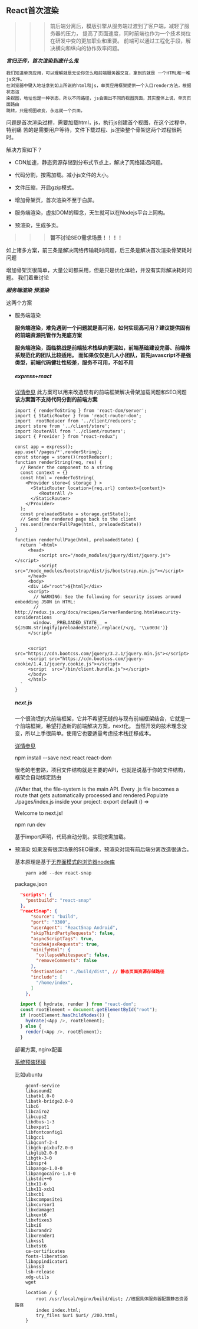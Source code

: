 ## React首次渲染

>>> 前后端分离后，模版引擎从服务端过渡到了客户端，减轻了服务器的压力，
>>> 提高了页面速度，同时前端也作为一个技术岗位在研发中变的更加职业和重要。
>>> 前端可以通过工程化手段，解决横向和纵向的协作效率问题。

***言归正传，首次渲染到底什么鬼***
```
我们知道单页应用，可以理解就是无论你怎么和前端服务器交互，拿到的就是 一个HTML和一堆js文件。
在浏览器中键入地址拿到如上所说的html和js，单页应用框架提供一个入口render方法，根据状态渲
染视图，地址也是一种状态，所以不同路径，js会画出不同的视图页面，其实整体上说，单页页面路由
跳转，只是视图改变，永远就一个页面。
```

问题是首次渲染过程，需要加载html，js，执行js创建首个视图，在这个过程中，特别痛
苦的是需要用户等待，文件下载过程、js渲染整个骨架这两个过程很耗时。

解决方案如下？
+ CDN加速，静态资源存储到分布式节点上，解决了网络延迟问题。
+ 代码分割，按需加载。减小js文件的大小。
+ 文件压缩，开启gzip模式。

+ 增加骨架页，首次渲染不至于白屏。
+ 服务端渲染，虚拟DOM的理念，天生就可以在Nodejs平台上同构。
+ 预渲染，生成多页。

>>> **暂不讨论SEO需求场景！！！！**

如上诸多方案，前三条是解决网络传输耗时问题，后三条是解决首次渲染骨架耗时问题

增加骨架页很简单，大量公司都采用，但是只是优化体验，并没有实际解决耗时问题。
我们着重讨论

***服务端渲染*** 
***预渲染***

这两个方案

+ 服务端渲染 

   **服务端渲染，难免遇到一个问题就是高可用，如何实现高可用？建议提供固有的前端资源托管作为兜底方案**

   **服务端渲染，面临挑战是前端技术栈纵向更深如，前端基础建设完善、前端体系规范化的团队比较适用。**
   **而如果仅仅是几人小团队，首先javascript不是强类型，前端代码健壮性较差，服务不可用，不如不用**

   ##### express+react 
   [详情参见](https://github.com/xusai2014/FilmReview)
   此方案可以用来改造现有的前端框架解决骨架加载问题和SEO问题
   **该方案暂不支持代码分割的前端方案**
    
  
      import { renderToString } from 'react-dom/server';
      import { StaticRouter } from 'react-router-dom';
      import  rootReducer from '../client/reducers';
      import store from '../client/store';
      import RouterAll from '../client/routers';
      import { Provider } from "react-redux";
      
      const app = express();
      app.use('/pages/*',renderString);
      const storage = store()(rootReducer);
      function renderString(req, res) {
        // Render the component to a string
        const context = {}
        const html = renderToString(
          <Provider store={ storage } >
            <StaticRouter location={req.url} context={context}>
               <RouterAll />
            </StaticRouter>
          </Provider>
        );
        const preloadedState = storage.getState();
        // Send the rendered page back to the client
        res.send(renderFullPage(html, preloadedState))
      }

      function renderFullPage(html, preloadedState) {
        return `<html>
           <head>
               <script src="/node_modules/jquery/dist/jquery.js"></script>
               <script src="/node_modules/bootstrap/dist/js/bootstrap.min.js"></script>
           </head>
           <body>
           <div id="root">${html}</div>
           <script>
             // WARNING: See the following for security issues around embedding JSON in HTML:
             // http://redux.js.org/docs/recipes/ServerRendering.html#security-considerations
             window.__PRELOADED_STATE__ = ${JSON.stringify(preloadedState).replace(/</g, '\\u003c')}
           </script>
           
           
           <script src="https://cdn.bootcss.com/jquery/3.2.1/jquery.min.js"></script>
           <script src="https://cdn.bootcss.com/jquery-cookie/1.4.1/jquery.cookie.js"></script>
           <script  src="/bin/client.bundle.js"></script>
           </body>
           </html>
        `
      }  

   ##### next.js 
   一个很流氓的大前端框架，它并不希望无缝的与现有前端框架结合，它就是一个前端框架，希望打造新的前端解决方案，next化。
   当然开发的技术理念没变，所以上手很简单。使用它也要适量考虑技术栈迁移成本。
   
   [详情参见](https://github.com/zeit/next.js)
   
    
    npm install --save next react react-dom
    
   很老的老套路，项目文件结构就是主要的API，也就是说基于你的文件结构，框架会自动绑定路由
    
    
    
    //After that, the file-system is the main API. Every .js file becomes a route that gets automatically processed and rendered.Populate ./pages/index.js inside your project:
    export default () => <div>Welcome to next.js!</div>
    
    npm run dev
    
   基于import声明，代码自动分割。实现按需加载。

+ 预渲染
    如果没有很深场景的SEO需求，预渲染对现有前后端分离改造很适合。
    
    基本原理是基于[无界面模式的浏览器node库](https://github.com/GoogleChrome/puppeteer)
    
    ```
        yarn add --dev react-snap
    ```
    package.json
    
    ```json
      "scripts": {
        "postbuild": "react-snap"
      },
      "reactSnap": {
          "source": "build",
          "port": "3300",
          "userAgent": "ReactSnap Android",
          "skipThirdPartyRequests": false,
          "asyncScriptTags": true,
          "cacheAjaxRequests": true,
          "minifyHtml": {
            "collapseWhitespace": false,
            "removeComments": false
          },
          "destination": "./build/dist", // 静态页面资源存储路径
          "include": [
            "/home/index",
          ]
        },
    ```
    
    ```javascript
      import { hydrate, render } from "react-dom";
      const rootElement = document.getElementById("root");
      if (rootElement.hasChildNodes()) {
        hydrate(<App />, rootElement);
      } else {
        render(<App />, rootElement);
      }
    ```
    部署方案, nginx配置
    
    [系统预装环境](https://github.com/GoogleChrome/puppeteer/blob/master/docs/troubleshooting.md)
    
    比如ubuntu
    ```
        gconf-service
        libasound2
        libatk1.0-0
        libatk-bridge2.0-0
        libc6
        libcairo2
        libcups2
        libdbus-1-3
        libexpat1
        libfontconfig1
        libgcc1
        libgconf-2-4
        libgdk-pixbuf2.0-0
        libglib2.0-0
        libgtk-3-0
        libnspr4
        libpango-1.0-0
        libpangocairo-1.0-0
        libstdc++6
        libx11-6
        libx11-xcb1
        libxcb1
        libxcomposite1
        libxcursor1
        libxdamage1
        libxext6
        libxfixes3
        libxi6
        libxrandr2
        libxrender1
        libxss1
        libxtst6
        ca-certificates
        fonts-liberation
        libappindicator1
        libnss3
        lsb-release
        xdg-utils
        wget

    ```
    
    ```
        location / {
            root /usr/local/nginx/build/dist; //根据具体服务器配置静态资源路径
            index index.html;
            try_files $uri $uri/ /200.html;
        }

    ```
    
    
    

